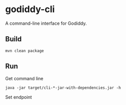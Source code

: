 # godiddy-cli

A command-line interface for Godiddy.

## Build

```shell
mvn clean package
```

## Run

Get command line

```shell
java -jar target/cli-*-jar-with-dependencies.jar -h
```

Set endpoint

